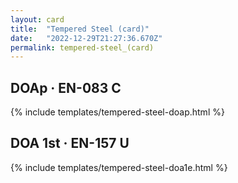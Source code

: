 ```yaml
---
layout: card
title:  "Tempered Steel (card)"
date:   "2022-12-29T21:27:36.670Z"
permalink: tempered-steel_(card)
---
```


## DOAp &middot; EN-083 C

{% include templates/tempered-steel-doap.html %}


## DOA 1st &middot; EN-157 U

{% include templates/tempered-steel-doa1e.html %}
